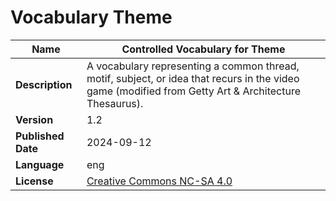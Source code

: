 # Vocabulary Theme

| **Name**           | Controlled Vocabulary for Theme                                                                                                                                                                   |
|--------------------|-----------------------------------------------------------------------------------------------------------------------------------------------------------------------------------------------------|
| **Description**    | A vocabulary representing a common thread, motif, subject, or idea that recurs in the video game (modified from Getty Art & Architecture Thesaurus). |
| **Version**        | 1.2                                                                                                                                                                                               |
| **Published Date** | 2024-09-12                                                                                                                                                                                          |
| **Language**       | eng                                                                                                                                                                                                 |
| **License**        | [Creative Commons NC-SA 4.0](https://creativecommons.org/licenses/by-nc-sa/4.0/) |
